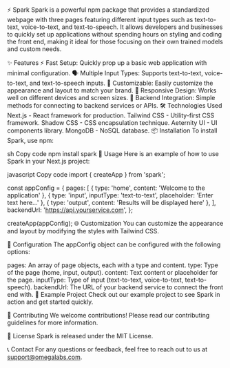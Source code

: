 ⚡ Spark
Spark is a powerful npm package that provides a standardized webpage with three pages featuring different input types such as text-to-text, voice-to-text, and text-to-speech. It allows developers and businesses to quickly set up applications without spending hours on styling and coding the front end, making it ideal for those focusing on their own trained models and custom needs.

✨ Features
⚡ Fast Setup: Quickly prop up a basic web application with minimal configuration.
🗣️ Multiple Input Types: Supports text-to-text, voice-to-text, and text-to-speech inputs.
🎨 Customizable: Easily customize the appearance and layout to match your brand.
📱 Responsive Design: Works well on different devices and screen sizes.
🔗 Backend Integration: Simple methods for connecting to backend services or APIs.
🛠️ Technologies Used
Next.js - React framework for production.
Tailwind CSS - Utility-first CSS framework.
Shadow CSS - CSS encapsulation technique.
Aeternity UI - UI components library.
MongoDB - NoSQL database.
📦 Installation
To install Spark, use npm:

sh
Copy code
npm install spark
🚀 Usage
Here is an example of how to use Spark in your Next.js project:

javascript
Copy code
import { createApp } from 'spark';

const appConfig = {
  pages: [
    { type: 'home', content: 'Welcome to the application' },
    { type: 'input', inputType: 'text-to-text', placeholder: 'Enter text here...' },
    { type: 'output', content: 'Results will be displayed here' },
  ],
  backendUrl: 'https://api.yourservice.com',
};

createApp(appConfig);
🌐 Customization
You can customize the appearance and layout by modifying the styles with Tailwind CSS.

📄 Configuration
The appConfig object can be configured with the following options:

pages: An array of page objects, each with a type and content.
type: Type of the page (home, input, output).
content: Text content or placeholder for the page.
inputType: Type of input (text-to-text, voice-to-text, text-to-speech).
backendUrl: The URL of your backend service to connect the front end with.
🌟 Example Project
Check out our example project to see Spark in action and get started quickly.

🤝 Contributing
We welcome contributions! Please read our contributing guidelines for more information.

📄 License
Spark is released under the MIT License.

📞 Contact
For any questions or feedback, feel free to reach out to us at support@omegalabs.com.
